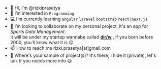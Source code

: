 - 👋 Hi, I’m @rizkiprasetya
- 👀 I’m interested in `Programming` 
- 💻 I’m currently learning `angular` `laravel` `bootstrap` `react|next.js`
- 🤘 I’m looking to collaborate on my personal project, it's an app for *Sports Data Management*.\
  It will be under my startup wannabe called [**dir/w**](https://github.com/dir-w) , if you born before 2000, you'll know what it is 😜
- 📫 How to reach me rizki.prasetya[at]gmail.com
- 🤔 Where's your sample of project(s)? It's there, I hide it (private), let's talk if you needs more info 😃

<!---
rizkiprasetya/rizkiprasetya is a ✨ special ✨ repository because its `README.md` (this file) appears on your GitHub profile.
You can click the Preview link to take a look at your changes.
--->

